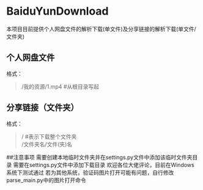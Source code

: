 # BaiduYunDownload
本项目目前提供个人网盘文件的解析下载(单文件)及分享链接的解析下载(单文件/文件夹)
## 个人网盘文件
格式：
> /我的资源/1.mp4     #从根目录写起
## 分享链接（文件夹）
格式：
> /   #表示下载整个文件夹<br>
> /文件夹名/文件(夹)名   

##注意事项
需要创建本地临时文件夹并在settings.py文件中添加该临时文件夹目录
需要在settings.py文件中添加下载目录
欢迎各位大佬评论，目前在Windows系统下测试通过
若为其他系统，验证码图片打开可能有问题，自行修改parse_main.py中的图片打开命令
